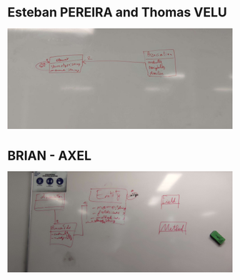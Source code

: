# Esteban PEREIRA and Thomas VELU

![Esteban PEREIRA and Thomas VELU](images/pereira_velu_class_diagram.jpg)

# BRIAN - AXEL

![](./images/brian_axel.jpg)
